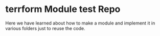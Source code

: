 # terrform Module test Repo
Here we have learned about how to make a module and implement it in various folders just to reuse the code.

